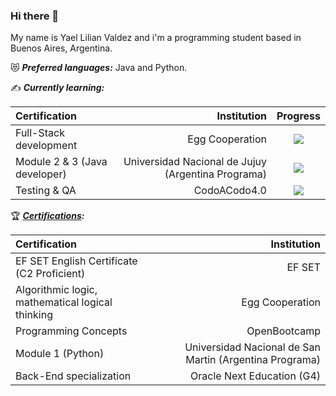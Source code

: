 ### Hi there 👋
My name is Yael Lilian Valdez and i'm a programming student based in Buenos Aires, Argentina.


:heart_eyes_cat: ***Preferred languages:*** Java and Python.


:writing_hand: ***Currently learning:***

| Certification                                    |                                             Institution | Progress                          |
| :----------------------------------------------- | ------------------------------------------------------: | :-------------------------------: |
| Full-Stack development                           |                                         Egg Cooperation | ![](https://geps.dev/progress/60?dangerColor=77DD77&warningColor=77DD77&successColor=77DD77) |
| Module 2 & 3 (Java developer)                    |      Universidad Nacional de Jujuy (Argentina Programa) | ![](https://geps.dev/progress/100?dangerColor=77DD77&warningColor=77DD77&successColor=77DD77) |
| Testing & QA                                     |                                            CodoACodo4.0 | ![](https://geps.dev/progress/10?dangerColor=77DD77&warningColor=77DD77&successColor=77DD77) |



:trophy: ***[Certifications](https://www.linkedin.com/in/valdezyael/details/certifications/):***

| Certification                                    |                                             Institution |
| :----------------------------------------------- | ------------------------------------------------------: |
| EF SET English Certificate (C2 Proficient)       |                                                  EF SET |      
| Algorithmic logic, mathematical logical thinking |                                         Egg Cooperation |                                         
| Programming Concepts                             |                                            OpenBootcamp |
| Module 1 (Python)                                | Universidad Nacional de San Martin (Argentina Programa) |
| Back-End specialization                          |                              Oracle Next Education (G4) |

